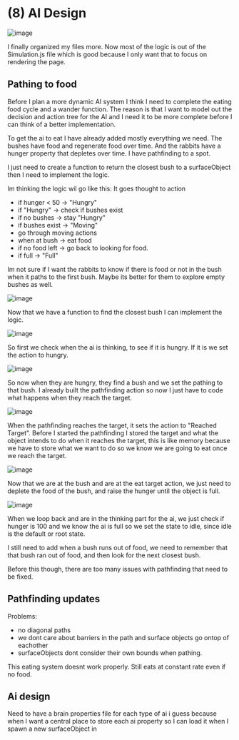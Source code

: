 # (8) AI Design 

![image](fileStructure)

I finally organized my files more. Now most of the logic is out of the Simulation.js file which is good because I only want that to focus on rendering the page.

## Pathing to food

Before I plan a more dynamic AI system I think I need to complete the eating food cycle and a wander function. The reason is that I want to model out the decision and action tree for the AI and I need it to be more complete before I can think of a better implementation. 

To get the ai to eat I have already added mostly everything we need. The bushes have food and regenerate food over time. And the rabbits have a hunger property that depletes over time. I have pathfinding to a spot.

I just need to create a function to return the closest bush to a surfaceObject then I need to implement the logic.

Im thinking the logic wil go like this: It goes thought to action
- if hunger < 50 -> "Hungry"
- if "Hungry" -> check if bushes exist
- if no bushes -> stay "Hungry"
- if bushes exist -> "Moving"
- go through moving actions
- when at bush -> eat food
- if no food left -> go back to looking for food.
- if full -> "Full"

Im not sure if I want the rabbits to know if there is food or not in the bush when it paths to the first bush. Maybe its better for them to explore empty bushes as well.

![image](closestBush)

Now that we have a function to find the closest bush I can implement the logic.

![image](hungry)

So first we check when the ai is thinking, to see if it is hungry. If it is we set the action to hungry.

![image](hungryAction)

So now when they are hungry, they find a bush and we set the pathing to that bush. I already built the pathfinding action so now I just have to code what happens when they reach the target.

![image](reachedTarget)

When the pathfinding reaches the target, it sets the action to "Reached Target". Before I started the pathfinding I stored the target and what the object intends to do when it reaches the target, this is like memory because we have to store what we want to do so we know we are going to eat once we reach the target.

![image](eatTarget)

Now that we are at the bush and are at the eat target action, we just need to deplete the food of the bush, and raise the hunger until the object is full.

![image](full)

When we loop back and are in the thinking part for the ai, we just check if hunger is 100 and we know the ai is full so we set the state to idle, since idle is the default or root state.

I still need to add when a bush runs out of food, we need to remember that that bush ran out of food, and then look for the next closest bush.

Before this though, there are too many issues with pathfinding that need to be fixed.

## Pathfinding updates

Problems:
- no diagonal paths
- we dont care about barriers in the path and surface objects go ontop of eachother
- surfaceObjects dont consider their own bounds when pathing.


This eating system doesnt work properly. Still eats at constant rate even if no food.

## Ai design

Need to have a brain properties file for each type of ai i guess because when I want a central place to store each ai property so I can load it when I spawn a new surfaceObject in

